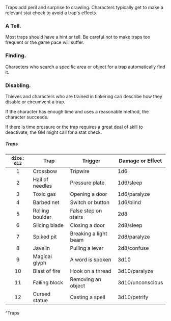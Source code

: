 Traps add peril and surprise to crawling. Characters typically get to make a relevant stat check to avoid a trap's effects.

### A Tell.
Most traps should have a hint or tell. Be careful not to make traps too frequent or the game pace will suffer.

### Finding.
Characters who search a specific area or object for a trap automatically find it.

### Disabling.
Thieves and characters who are trained in tinkering can describe how they disable or circumvent a trap.

If the character has enough time and uses a reasonable method, the character succeeds.

If there is time pressure or the trap requires a great deal of skill to deactivate, the GM might call for a stat check.

##### Traps
| `dice: d12` | Trap            | Trigger               | Damage or Effect |
|:-----------:| --------------- | --------------------- | ---------------- |
|      1      | Crossbow        | Tripwire              | 1d6              |
|      2      | Hail of needles | Pressure plate        | 1d6/sleep        |
|      3      | Toxic gas       | Opening a door        | 1d6/paralyze     |
|      4      | Barbed net      | Switch or button      | 1d6/blind        |
|      5      | Rolling boulder | False step on stairs  | 2d8              |
|      6      | Slicing blade   | Closing a door        | 2d8/sleep        |
|      7      | Spiked pit      | Breaking a light beam | 2d8/paralyze     |
|      8      | Javelin         | Pulling a lever       | 2d8/confuse      |
|      9      | Magical glyph   | A word is spoken      | 3d10             |
|     10      | Blast of fire   | Hook on a thread      | 3d10/paralyze    |
|     11      | Falling block   | Removing an object    | 3d10/unconscious |
|     12      | Cursed statue   | Casting a spell       | 3d10/petrify     |
^Traps



